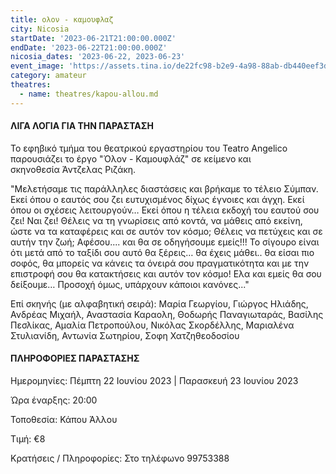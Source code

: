 ```yaml
---
title: ολον - καμουφλαζ
city: Nicosia
startDate: '2023-06-21T21:00:00.000Z'
endDate: '2023-06-22T21:00:00.000Z'
nicosia_dates: '2023-06-22, 2023-06-23'
event_image: 'https://assets.tina.io/de22fc98-b2e9-4a98-88ab-db440eef3dc1/Kamoyflaz.jpg'
category: amateur
theatres:
  - name: theatres/kapou-allou.md
---
```


#### ΛΙΓΑ ΛΟΓΙΑ ΓΙΑ ΤΗΝ ΠΑΡΑΣΤΑΣΗ

Το εφηβικό τμήμα του θεατρικού εργαστηρίου του Teatro Angelico παρουσιάζει το έργο "Όλον - Καμουφλάζ" σε κείμενο και σκηνοθεσία Άντζελας Ριζάκη.

"Μελετήσαμε τις παράλληλες διαστάσεις και βρήκαμε το τέλειο Σύμπαν. Εκεί όπου ο εαυτός σου ζει ευτυχισμένος δίχως έγνοιες και άγχη. Εκεί όπου οι σχέσεις λειτουργούν… Εκεί όπου η τέλεια εκδοχή του εαυτού σου ζει! Ναι ζει! Θέλεις να τη γνωρίσεις από κοντά, να μάθεις από εκείνη, ώστε να τα καταφέρεις και σε αυτόν τον κόσμο; Θέλεις να πετύχεις και σε αυτήν την ζωή; Αφέσου.... και θα σε οδηγήσουμε εμείς!!! Το σίγουρο είναι ότι μετά από το ταξίδι σου αυτό θα ξέρεις… θα έχεις μάθει.. θα είσαι πιο σοφός, θα μπορείς να κάνεις τα όνειρά σου πραγματικότητα και με την επιστροφή σου θα κατακτήσεις και αυτόν τον κόσμο! Ελα και εμείς θα σου δείξουμε… Προσοχή όμως, υπάρχουν κάποιοι κανόνες..."

Επί σκηνής (με αλφαβητική σειρά): Μαρία Γεωργίου, Γιώργος Ηλιάδης, Ανδρέας Μιχαήλ, Αναστασία Καραολη, Θοδωρής Παναγιωταράς, Βασίλης Πεσλίκας, Αμαλία Πετροπούλου, Νικόλας Σκορδέλλης, Μαριαλένα Στυλιανίδη, Αντωνία Σωτηρίου, Σοφη Χατζηθεοδοσίου

#### ΠΛΗΡΟΦΟΡΙΕΣ ΠΑΡΑΣΤΑΣΗΣ

Ημερομηνίες: Πέμπτη 22 Ιουνίου 2023 | Παρασκευή 23 Ιουνίου 2023

Ώρα έναρξης: 20:00

Τοποθεσία: Κάπου Άλλου

Τιμή: €8

Κρατήσεις / Πληροφορίες: Στο τηλέφωνο 99753388

